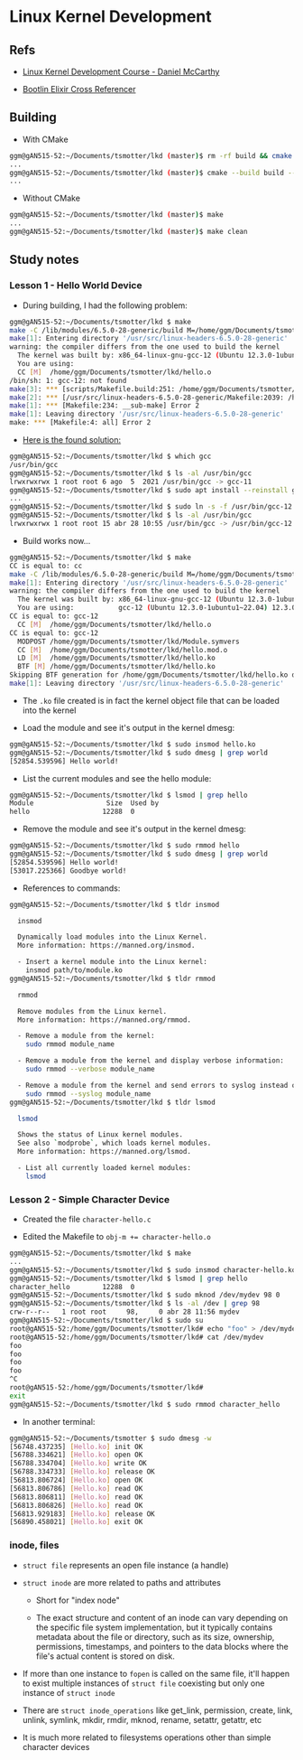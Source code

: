 # Linux Kernel Development

## Refs

- [Linux Kernel Development Course - Daniel McCarthy](https://www.udemy.com/course/linux-kernel-development-course/?couponCode=KEEPLEARNING)

- [Bootlin Elixir Cross Referencer](https://elixir.bootlin.com/linux/latest/source)

## Building

- With CMake

```bash
ggm@gAN515-52:~/Documents/tsmotter/lkd (master)$ rm -rf build && cmake -S . -B build -D m_target=character-hello
...
ggm@gAN515-52:~/Documents/tsmotter/lkd (master)$ cmake --build build --parallel `nproc`
...
```

- Without CMake

```bash
ggm@gAN515-52:~/Documents/tsmotter/lkd (master)$ make
...
ggm@gAN515-52:~/Documents/tsmotter/lkd (master)$ make clean
```

## Study notes

### Lesson 1 - Hello World Device

- During building, I had the following problem:

```bash
ggm@gAN515-52:~/Documents/tsmotter/lkd $ make
make -C /lib/modules/6.5.0-28-generic/build M=/home/ggm/Documents/tsmotter/lkd modules
make[1]: Entering directory '/usr/src/linux-headers-6.5.0-28-generic'
warning: the compiler differs from the one used to build the kernel
  The kernel was built by: x86_64-linux-gnu-gcc-12 (Ubuntu 12.3.0-1ubuntu1~22.04) 12.3.0
  You are using:
  CC [M]  /home/ggm/Documents/tsmotter/lkd/hello.o
/bin/sh: 1: gcc-12: not found
make[3]: *** [scripts/Makefile.build:251: /home/ggm/Documents/tsmotter/lkd/hello.o] Error 127
make[2]: *** [/usr/src/linux-headers-6.5.0-28-generic/Makefile:2039: /home/ggm/Documents/tsmotter/lkd] Error 2
make[1]: *** [Makefile:234: __sub-make] Error 2
make[1]: Leaving directory '/usr/src/linux-headers-6.5.0-28-generic'
make: *** [Makefile:4: all] Error 2
```

- [Here is the found solution:](https://askubuntu.com/a/1500018)

```bash
ggm@gAN515-52:~/Documents/tsmotter/lkd $ which gcc
/usr/bin/gcc
ggm@gAN515-52:~/Documents/tsmotter/lkd $ ls -al /usr/bin/gcc
lrwxrwxrwx 1 root root 6 ago  5  2021 /usr/bin/gcc -> gcc-11
ggm@gAN515-52:~/Documents/tsmotter/lkd $ sudo apt install --reinstall gcc-12
...
ggm@gAN515-52:~/Documents/tsmotter/lkd $ sudo ln -s -f /usr/bin/gcc-12 /usr/bin/gcc
ggm@gAN515-52:~/Documents/tsmotter/lkd $ ls -al /usr/bin/gcc
lrwxrwxrwx 1 root root 15 abr 28 10:55 /usr/bin/gcc -> /usr/bin/gcc-12
```

- Build works now...

```bash
ggm@gAN515-52:~/Documents/tsmotter/lkd $ make
CC is equal to: cc
make -C /lib/modules/6.5.0-28-generic/build M=/home/ggm/Documents/tsmotter/lkd modules
make[1]: Entering directory '/usr/src/linux-headers-6.5.0-28-generic'
warning: the compiler differs from the one used to build the kernel
  The kernel was built by: x86_64-linux-gnu-gcc-12 (Ubuntu 12.3.0-1ubuntu1~22.04) 12.3.0
  You are using:           gcc-12 (Ubuntu 12.3.0-1ubuntu1~22.04) 12.3.0
CC is equal to: gcc-12
  CC [M]  /home/ggm/Documents/tsmotter/lkd/hello.o
CC is equal to: gcc-12
  MODPOST /home/ggm/Documents/tsmotter/lkd/Module.symvers
  CC [M]  /home/ggm/Documents/tsmotter/lkd/hello.mod.o
  LD [M]  /home/ggm/Documents/tsmotter/lkd/hello.ko
  BTF [M] /home/ggm/Documents/tsmotter/lkd/hello.ko
Skipping BTF generation for /home/ggm/Documents/tsmotter/lkd/hello.ko due to unavailability of vmlinux
make[1]: Leaving directory '/usr/src/linux-headers-6.5.0-28-generic'
```

- The `.ko` file created is in fact the kernel object file that can be loaded into the kernel

- Load the module and see it's output in the kernel dmesg:

```bash
ggm@gAN515-52:~/Documents/tsmotter/lkd $ sudo insmod hello.ko
ggm@gAN515-52:~/Documents/tsmotter/lkd $ sudo dmesg | grep world
[52854.539596] Hello world!
```

- List the current modules and see the hello module:

```bash
ggm@gAN515-52:~/Documents/tsmotter/lkd $ lsmod | grep hello
Module                  Size  Used by
hello                  12288  0
```

- Remove the module and see it's output in the kernel dmesg:

```bash
ggm@gAN515-52:~/Documents/tsmotter/lkd $ sudo rmmod hello
ggm@gAN515-52:~/Documents/tsmotter/lkd $ sudo dmesg | grep world
[52854.539596] Hello world!
[53017.225366] Goodbye world!
```

- References to commands:

```bash
ggm@gAN515-52:~/Documents/tsmotter/lkd $ tldr insmod

  insmod

  Dynamically load modules into the Linux Kernel.
  More information: https://manned.org/insmod.

  - Insert a kernel module into the Linux kernel:
    insmod path/to/module.ko
ggm@gAN515-52:~/Documents/tsmotter/lkd $ tldr rmmod

  rmmod

  Remove modules from the Linux kernel.
  More information: https://manned.org/rmmod.

  - Remove a module from the kernel:
    sudo rmmod module_name

  - Remove a module from the kernel and display verbose information:
    sudo rmmod --verbose module_name

  - Remove a module from the kernel and send errors to syslog instead of `stderr`:
    sudo rmmod --syslog module_name
ggm@gAN515-52:~/Documents/tsmotter/lkd $ tldr lsmod

  lsmod

  Shows the status of Linux kernel modules.
  See also `modprobe`, which loads kernel modules.
  More information: https://manned.org/lsmod.

  - List all currently loaded kernel modules:
    lsmod
```

### Lesson 2 - Simple Character Device

- Created the file `character-hello.c`

- Edited the Makefile to `obj-m += character-hello.o`

```bash
ggm@gAN515-52:~/Documents/tsmotter/lkd $ make
...
ggm@gAN515-52:~/Documents/tsmotter/lkd $ sudo insmod character-hello.ko
ggm@gAN515-52:~/Documents/tsmotter/lkd $ lsmod | grep hello
character_hello        12288  0
ggm@gAN515-52:~/Documents/tsmotter/lkd $ sudo mknod /dev/mydev 98 0
ggm@gAN515-52:~/Documents/tsmotter/lkd $ ls -al /dev | grep 98
crw-r--r--   1 root root     98,     0 abr 28 11:56 mydev
ggm@gAN515-52:~/Documents/tsmotter/lkd $ sudo su
root@gAN515-52:/home/ggm/Documents/tsmotter/lkd# echo "foo" > /dev/mydev
root@gAN515-52:/home/ggm/Documents/tsmotter/lkd# cat /dev/mydev
foo
foo
foo
foo
^C
root@gAN515-52:/home/ggm/Documents/tsmotter/lkd#
exit
ggm@gAN515-52:~/Documents/tsmotter/lkd $ sudo rmmod character_hello
```

- In another terminal:

```bash
ggm@gAN515-52:~/Documents/tsmotter $ sudo dmesg -w
[56748.437235] [Hello.ko] init OK
[56788.334621] [Hello.ko] open OK
[56788.334704] [Hello.ko] write OK
[56788.334733] [Hello.ko] release OK
[56813.806724] [Hello.ko] open OK
[56813.806786] [Hello.ko] read OK
[56813.806811] [Hello.ko] read OK
[56813.806826] [Hello.ko] read OK
[56813.929183] [Hello.ko] release OK
[56890.458021] [Hello.ko] exit OK
```

### inode, files

- `struct file` represents an open file instance (a handle)

- `struct inode` are more related to paths and attributes

  - Short for "index node"

  - The exact structure and content of an inode can vary depending on the specific file system implementation, but it typically contains metadata about the file or directory, such as its size, ownership, permissions, timestamps, and pointers to the data blocks where the file's actual content is stored on disk.

- If more than one instance to `fopen` is called on the same file, it'll happen to exist multiple instances of `struct file` coexisting but only one instance of `struct inode`

- There are `struct inode_operations` like get_link, permission, create, link, unlink, symlink, mkdir, rmdir, mknod, rename, setattr, getattr, etc

- It is much more related to filesystems operations other than simple character devices